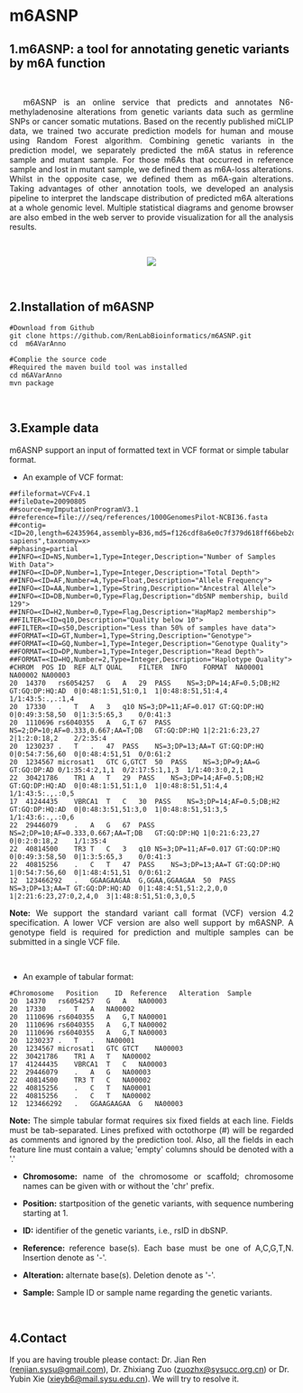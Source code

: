 # m6ASNP
## 1.m6ASNP: a tool for annotating genetic variants by m6A function
<br/>
<p align=justify>&nbsp&nbspm6ASNP is an online service that predicts and annotates N6-methyladenosine alterations from genetic variants data such as germline SNPs 
or cancer somatic mutations. Based on the recently published miCLIP data, we trained two accurate prediction models for human and mouse 
using Random Forest algorithm. Combining genetic variants in the prediction model, we separately predicted the m6A status in reference 
sample and mutant sample. For those m6As that occurred in reference sample and lost in mutant sample, we defined them as m6A-loss 
alterations. Whilst in the opposite case, we defined them as m6A-gain alterations. Taking advantages of other annotation tools, we 
developed an analysis pipeline to interpret the landscape distribution of predicted m6A alterations at a whole genomic level. Multiple 
statistical diagrams and genome browser are also embed in the web server to provide visualization for all the analysis results.</p>
<br/>
<p align=center><img src="http://app.renlab.org/m6ASNP/img/PredictionModel.png"></p>
<br/>

## 2.Installation of m6ASNP
```
#Download from Github
git clone https://github.com/RenLabBioinformatics/m6ASNP.git
cd  m6AVarAnno

#Complie the source code
#Required the maven build tool was installed
cd m6AVarAnno
mvn package
```
<br/>

## 3.Example data
m6ASNP support an input of formatted text in VCF format or simple tabular format.
<br/>
* An example of VCF format:
```
##fileformat=VCFv4.1
##fileDate=20090805
##source=myImputationProgramV3.1
##reference=file:///seq/references/1000GenomesPilot-NCBI36.fasta
##contig=<ID=20,length=62435964,assembly=B36,md5=f126cdf8a6e0c7f379d618ff66beb2da,species="Homo sapiens",taxonomy=x>
##phasing=partial
##INFO=<ID=NS,Number=1,Type=Integer,Description="Number of Samples With Data">
##INFO=<ID=DP,Number=1,Type=Integer,Description="Total Depth">
##INFO=<ID=AF,Number=A,Type=Float,Description="Allele Frequency">
##INFO=<ID=AA,Number=1,Type=String,Description="Ancestral Allele">
##INFO=<ID=DB,Number=0,Type=Flag,Description="dbSNP membership, build 129">
##INFO=<ID=H2,Number=0,Type=Flag,Description="HapMap2 membership">
##FILTER=<ID=q10,Description="Quality below 10">
##FILTER=<ID=s50,Description="Less than 50% of samples have data">
##FORMAT=<ID=GT,Number=1,Type=String,Description="Genotype">
##FORMAT=<ID=GQ,Number=1,Type=Integer,Description="Genotype Quality">
##FORMAT=<ID=DP,Number=1,Type=Integer,Description="Read Depth">
##FORMAT=<ID=HQ,Number=2,Type=Integer,Description="Haplotype Quality">
#CHROM  POS ID  REF ALT QUAL    FILTER  INFO    FORMAT  NA00001 NA00002 NA00003
20  14370   rs6054257   G   A   29  PASS    NS=3;DP=14;AF=0.5;DB;H2 GT:GQ:DP:HQ:AD  0|0:48:1:51,51:0,1  1|0:48:8:51,51:4,4  1/1:43:5:.,.:1,4
20  17330   .   T   A   3   q10 NS=3;DP=11;AF=0.017 GT:GQ:DP:HQ 0|0:49:3:58,50  0|1:3:5:65,3    0/0:41:3
20  1110696 rs6040355   A   G,T 67  PASS    NS=2;DP=10;AF=0.333,0.667;AA=T;DB   GT:GQ:DP:HQ 1|2:21:6:23,27  2|1:2:0:18,2    2/2:35:4
20  1230237 .   T   .   47  PASS    NS=3;DP=13;AA=T GT:GQ:DP:HQ 0|0:54:7:56,60  0|0:48:4:51,51  0/0:61:2
20  1234567 microsat1   GTC G,GTCT  50  PASS    NS=3;DP=9;AA=G  GT:GQ:DP:AD 0/1:35:4:2,1,1  0/2:17:5:1,1,3  1/1:40:3:0,2,1
22  30421786    TR1 A   T   29  PASS    NS=3;DP=14;AF=0.5;DB;H2 GT:GQ:DP:HQ:AD  0|0:48:1:51,51:1,0  1|0:48:8:51,51:4,4  1/1:43:5:.,.:0,5
17  41244435    VBRCA1  T   C   30  PASS    NS=3;DP=14;AF=0.5;DB;H2 GT:GQ:DP:HQ:AD  0|0:48:3:51,51:3,0  1|0:48:8:51,51:3,5  1/1:43:6:.,.:0,6
22  29446079    .   A   G   67  PASS    NS=2;DP=10;AF=0.333,0.667;AA=T;DB   GT:GQ:DP:HQ 1|0:21:6:23,27  0|0:2:0:18,2    1/1:35:4
22  40814500    TR3 T   C   3   q10 NS=3;DP=11;AF=0.017 GT:GQ:DP:HQ 0|0:49:3:58,50  0|1:3:5:65,3    0/0:41:3
22  40815256    .   C   T   47  PASS    NS=3;DP=13;AA=T GT:GQ:DP:HQ 1|0:54:7:56,60  0|1:48:4:51,51  0/0:61:2
12  123466292   .   GGAAGAAGAA  G,GGAA,GGAAGAA  50  PASS    NS=3;DP=13;AA=T GT:GQ:DP:HQ:AD  0|1:48:4:51,51:2,2,0,0  1|2:21:6:23,27:0,2,4,0  3|1:48:8:51,51:0,3,0,5
```
<p align=justify><b>Note:</b>&nbspWe support the standard variant call format (VCF) version 4.2 specification. A lower VCF version are also well support by m6ASNP. A genotype field is required for prediction and multiple samples can be submitted in a single VCF file.</p>
<br/>

* An example of tabular format:
```
#Chromosome   Position    ID  Reference   Alteration  Sample
20  14370   rs6054257   G   A   NA00003
20  17330   .   T   A   NA00002
20  1110696 rs6040355   A   G,T NA00001
20  1110696 rs6040355   A   G,T NA00002
20  1110696 rs6040355   A   G,T NA00003
20  1230237 .   T   .   NA00001
20  1234567 microsat1   GTC GTCT    NA00003
22  30421786    TR1 A   T   NA00002
17  41244435    VBRCA1  T   C   NA00003
22  29446079    .   A   G   NA00003
22  40814500    TR3 T   C   NA00002
22  40815256    .   C   T   NA00001
22  40815256    .   C   T   NA00002
12  123466292   .   GGAAGAAGAA  G   NA00003
```
<p align=justify><b>Note:</b>&nbspThe simple tabular format requires six fixed fields at each line. Fields must be tab-separated. Lines prefixed with octothorpe (#) will be regarded as comments and ignored by the prediction tool. Also, all the fields in each feature line must contain a value; 'empty' columns should be denoted with a '.'</p>

* <p align=justify><b>Chromosome:</b>&nbspname of the chromosome or scaffold; chromosome names can be given with or without the 'chr' prefix.</p>

* <p align=justify><b>Position:</b>&nbspstartposition of the genetic variants, with sequence numbering starting at 1.</p>

* <p align=justify><b>ID:</b>&nbspidentifier of the genetic variants, i.e., rsID in dbSNP.</p>

* <p align=justify><b>Reference:</b>&nbspreference base(s). Each base must be one of A,C,G,T,N. Insertion denote as '-'.</p>

* <p align=justify><b>Alteration:</b>&nbspalternate base(s). Deletion denote as '-'.<p>

* <p align=justify><b>Sample:</b>&nbspSample ID or sample name regarding the genetic variants.</p>

<br/>

## 4.Contact
If you are having trouble please contact: Dr. Jian Ren (renjian.sysu@gmail.com), Dr. Zhixiang Zuo (zuozhx@sysucc.org.cn) or Dr. Yubin Xie (xieyb6@mail.sysu.edu.cn). We will try to resolve it.
